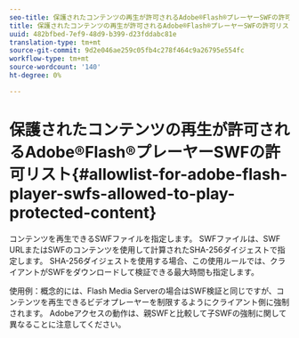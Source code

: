 ```yaml
---
seo-title: 保護されたコンテンツの再生が許可されるAdobe®Flash®プレーヤーSWFの許可リスト
title: 保護されたコンテンツの再生が許可されるAdobe®Flash®プレーヤーSWFの許可リスト
uuid: 482bfbed-7ef9-48d9-b399-d23fddabc81e
translation-type: tm+mt
source-git-commit: 9d2e046ae259c05fb4c278f464c9a26795e554fc
workflow-type: tm+mt
source-wordcount: '140'
ht-degree: 0%

---
```



# 保護されたコンテンツの再生が許可されるAdobe®Flash®プレーヤーSWFの許可リスト{#allowlist-for-adobe-flash-player-swfs-allowed-to-play-protected-content}

コンテンツを再生できるSWFファイルを指定します。 SWFファイルは、SWF URLまたはSWFのコンテンツを使用して計算されたSHA-256ダイジェストで指定します。 SHA-256ダイジェストを使用する場合、この使用ルールでは、クライアントがSWFをダウンロードして検証できる最大時間も指定します。

使用例：概念的には、Flash Media Serverの場合はSWF検証と同じですが、コンテンツを再生できるビデオプレーヤーを制限するようにクライアント側に強制されます。 Adobeアクセスの動作は、親SWFと比較して子SWFの強制に関して異なることに注意してください。
